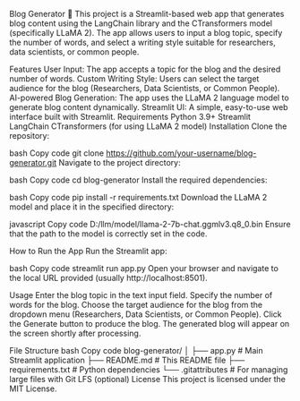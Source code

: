 Blog Generator 🤖
This project is a Streamlit-based web app that generates blog content using the LangChain library and the CTransformers model (specifically LLaMA 2). The app allows users to input a blog topic, specify the number of words, and select a writing style suitable for researchers, data scientists, or common people.

Features
User Input: The app accepts a topic for the blog and the desired number of words.
Custom Writing Style: Users can select the target audience for the blog (Researchers, Data Scientists, or Common People).
AI-powered Blog Generation: The app uses the LLaMA 2 language model to generate blog content dynamically.
Streamlit UI: A simple, easy-to-use web interface built with Streamlit.
Requirements
Python 3.9+
Streamlit
LangChain
CTransformers (for using LLaMA 2 model)
Installation
Clone the repository:

bash
Copy code
git clone https://github.com/your-username/blog-generator.git
Navigate to the project directory:

bash
Copy code
cd blog-generator
Install the required dependencies:

bash
Copy code
pip install -r requirements.txt
Download the LLaMA 2 model and place it in the specified directory:

javascript
Copy code
D:/llm/model/llama-2-7b-chat.ggmlv3.q8_0.bin
Ensure that the path to the model is correctly set in the code.

How to Run the App
Run the Streamlit app:

bash
Copy code
streamlit run app.py
Open your browser and navigate to the local URL provided (usually http://localhost:8501).

Usage
Enter the blog topic in the text input field.
Specify the number of words for the blog.
Choose the target audience for the blog from the dropdown menu (Researchers, Data Scientists, or Common People).
Click the Generate button to produce the blog.
The generated blog will appear on the screen shortly after processing.

File Structure
bash
Copy code
blog-generator/
│
├── app.py               # Main Streamlit application
├── README.md            # This README file
├── requirements.txt      # Python dependencies
└── .gitattributes        # For managing large files with Git LFS (optional)
License
This project is licensed under the MIT License.
